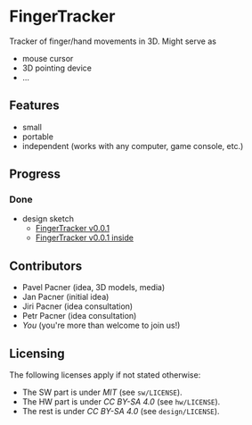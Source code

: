 # FingerTracker

Tracker of finger/hand movements in 3D. Might serve as

* mouse cursor
* 3D pointing device
* ...

## Features

* small
* portable
* independent (works with any computer, game console, etc.)

## Progress

### Done

* design sketch
    * [FingerTracker v0.0.1](design/model/201701202100-FingerTracker_v0.0.1.jpg)
    * [FingerTracker v0.0.1 inside](design/model/201701202100-FingerTracker_v0.0.1-inside.jpg)

## Contributors

* Pavel Pacner (idea, 3D models, media)
* Jan Pacner (initial idea)
* Jiri Pacner (idea consultation)
* Petr Pacner (idea consultation)
* *You* (you're more than welcome to join us!)

## Licensing

The following licenses apply if not stated otherwise:

* The SW part is under *MIT* (see `sw/LICENSE`).
* The HW part is under *CC BY-SA 4.0* (see `hw/LICENSE`).
* The rest is under *CC BY-SA 4.0* (see `design/LICENSE`).
